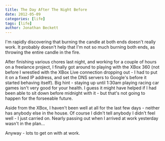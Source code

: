 ```yaml
---
title: The Day After The Night Before
date: 2012-05-09
categories: [life]
tags: [life]
author: Jonathan Beckett
---
```


I'm rapidly discovering that burning the candle at both ends doesn't really work. It probably doesn't help that I'm not so much burning both ends, as throwing the entire candle in the fire.

After finishing various chores last night, and working for a couple of hours on a freelance project, I finally got around to playing with the XBox 360 (not before I wrestled with the XBox Live connection dropping out - I had to put it on a fixed IP address, and set the DNS servers to Google's before it started behaving itself). Big hint - staying up until 1:30am playing racing car games isn't very good for your health. I guess it might have helped if I had been able to sit down before midnight with it - but that's not going to happen for the forseeable future.

Aside from the XBox, I haven't been well at all for the last few days - neither has anybody else in the house. Of course I didn't tell anybody I didn't feel well - I just carried on. Nearly passing out when I arrived at work yesterday wasn't in the plan...

Anyway - lots to get on with at work.